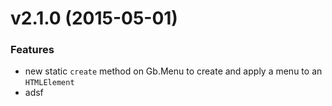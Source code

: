 ﻿<a name="v2.1.0"></a>
# v2.1.0 (2015-05-01) #

### Features

- new static `create` method on Gb.Menu to create and apply a menu to an `HTMLElement`
- adsf

 
